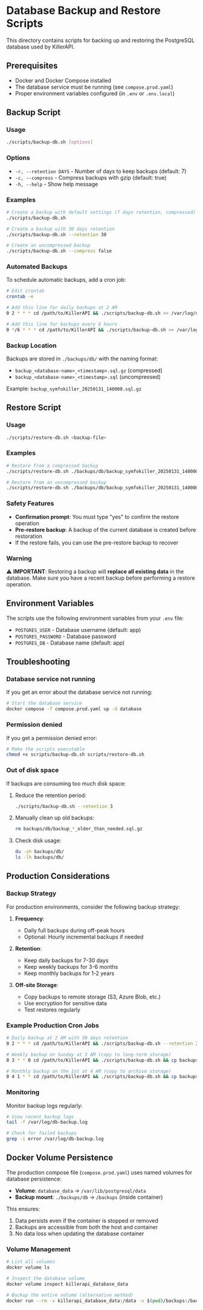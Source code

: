 # Database Backup and Restore Scripts

This directory contains scripts for backing up and restoring the PostgreSQL database used by KillerAPI.

## Prerequisites

- Docker and Docker Compose installed
- The database service must be running (see `compose.prod.yaml`)
- Proper environment variables configured (in `.env` or `.env.local`)

## Backup Script

### Usage

```bash
./scripts/backup-db.sh [options]
```

### Options

- `-r, --retention DAYS` - Number of days to keep backups (default: 7)
- `-c, --compress` - Compress backups with gzip (default: true)
- `-h, --help` - Show help message

### Examples

```bash
# Create a backup with default settings (7 days retention, compressed)
./scripts/backup-db.sh

# Create a backup with 30 days retention
./scripts/backup-db.sh --retention 30

# Create an uncompressed backup
./scripts/backup-db.sh --compress false
```

### Automated Backups

To schedule automatic backups, add a cron job:

```bash
# Edit crontab
crontab -e

# Add this line for daily backups at 2 AM
0 2 * * * cd /path/to/KillerAPI && ./scripts/backup-db.sh >> /var/log/db-backup.log 2>&1

# Add this line for backups every 6 hours
0 */6 * * * cd /path/to/KillerAPI && ./scripts/backup-db.sh >> /var/log/db-backup.log 2>&1
```

### Backup Location

Backups are stored in `./backups/db/` with the naming format:
- `backup_<database-name>_<timestamp>.sql.gz` (compressed)
- `backup_<database-name>_<timestamp>.sql` (uncompressed)

Example: `backup_symfokiller_20250131_140000.sql.gz`

## Restore Script

### Usage

```bash
./scripts/restore-db.sh <backup-file>
```

### Examples

```bash
# Restore from a compressed backup
./scripts/restore-db.sh ./backups/db/backup_symfokiller_20250131_140000.sql.gz

# Restore from an uncompressed backup
./scripts/restore-db.sh ./backups/db/backup_symfokiller_20250131_140000.sql
```

### Safety Features

- **Confirmation prompt**: You must type "yes" to confirm the restore operation
- **Pre-restore backup**: A backup of the current database is created before restoration
- If the restore fails, you can use the pre-restore backup to recover

### Warning

⚠️ **IMPORTANT**: Restoring a backup will **replace all existing data** in the database. Make sure you have a recent backup before performing a restore operation.

## Environment Variables

The scripts use the following environment variables from your `.env` file:

- `POSTGRES_USER` - Database username (default: app)
- `POSTGRES_PASSWORD` - Database password
- `POSTGRES_DB` - Database name (default: app)

## Troubleshooting

### Database service not running

If you get an error about the database service not running:

```bash
# Start the database service
docker compose -f compose.prod.yaml up -d database
```

### Permission denied

If you get a permission denied error:

```bash
# Make the scripts executable
chmod +x scripts/backup-db.sh scripts/restore-db.sh
```

### Out of disk space

If backups are consuming too much disk space:

1. Reduce the retention period:
   ```bash
   ./scripts/backup-db.sh --retention 3
   ```

2. Manually clean up old backups:
   ```bash
   rm backups/db/backup_*_older_than_needed.sql.gz
   ```

3. Check disk usage:
   ```bash
   du -sh backups/db/
   ls -lh backups/db/
   ```

## Production Considerations

### Backup Strategy

For production environments, consider the following backup strategy:

1. **Frequency**:
   - Daily full backups during off-peak hours
   - Optional: Hourly incremental backups if needed

2. **Retention**:
   - Keep daily backups for 7-30 days
   - Keep weekly backups for 3-6 months
   - Keep monthly backups for 1-2 years

3. **Off-site Storage**:
   - Copy backups to remote storage (S3, Azure Blob, etc.)
   - Use encryption for sensitive data
   - Test restores regularly

### Example Production Cron Jobs

```bash
# Daily backup at 2 AM with 30 days retention
0 2 * * * cd /path/to/KillerAPI && ./scripts/backup-db.sh --retention 30 >> /var/log/db-backup.log 2>&1

# Weekly backup on Sunday at 3 AM (copy to long-term storage)
0 3 * * 0 cd /path/to/KillerAPI && ./scripts/backup-db.sh && cp backups/db/backup_*.sql.gz /mnt/long-term-storage/weekly/ >> /var/log/db-backup.log 2>&1

# Monthly backup on the 1st at 4 AM (copy to archive storage)
0 4 1 * * cd /path/to/KillerAPI && ./scripts/backup-db.sh && cp backups/db/backup_*.sql.gz /mnt/archive-storage/monthly/ >> /var/log/db-backup.log 2>&1
```

### Monitoring

Monitor backup logs regularly:

```bash
# View recent backup logs
tail -f /var/log/db-backup.log

# Check for failed backups
grep -i error /var/log/db-backup.log
```

## Docker Volume Persistence

The production compose file (`compose.prod.yaml`) uses named volumes for database persistence:

- **Volume**: `database_data` → `/var/lib/postgresql/data`
- **Backup mount**: `./backups/db` → `/backups` (inside container)

This ensures:
1. Data persists even if the container is stopped or removed
2. Backups are accessible from both the host and container
3. No data loss when updating the database container

### Volume Management

```bash
# List all volumes
docker volume ls

# Inspect the database volume
docker volume inspect killerapi_database_data

# Backup the entire volume (alternative method)
docker run --rm -v killerapi_database_data:/data -v $(pwd)/backups:/backup alpine tar czf /backup/volume-backup.tar.gz /data
```
